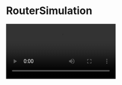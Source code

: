 # RouterSimulation

![GUI]([https://github.com/Your_Repository_Name/Your_GIF_Name.gif](https://github.com/Mmahtab10/RouterSimulation/blob/main/gif.mp4)https://github.com/Mmahtab10/RouterSimulation/blob/main/gif.mp4)
